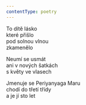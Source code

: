 ```yaml
---
contentType: poetry
---
```


<section>

To dítě lásko  
které přišlo  
pod solnou vlnou  
zkamenělo

Neumí se usmát  
ani v nových šatkách  
s květy ve vlasech

</section>

<section>

Jmenuje se Periyanyaga Maru  
chodí do třetí třídy  
a je jí sto let

</section>
